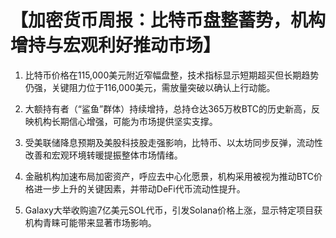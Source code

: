 # 【加密货币周报：比特币盘整蓄势，机构增持与宏观利好推动市场】

1. 比特币价格在115,000美元附近窄幅盘整，技术指标显示短期超买但长期趋势仍强，关键阻力位于116,000美元，需放量突破以确认上行动能。

2. 大额持有者（“鲨鱼”群体）持续增持，总持仓达365万枚BTC的历史新高，反映机构长期信心增强，可能为市场提供坚实支撑。

3. 受美联储降息预期及美股科技股走强影响，比特币、以太坊同步反弹，流动性改善和宏观环境转暖提振整体市场情绪。

4. 金融机构加速布局加密资产，呼应去中心化愿景，机构采用被视为推动BTC价格进一步上升的关键因素，并带动DeFi代币流动性提升。

5. Galaxy大举收购逾7亿美元SOL代币，引发Solana价格上涨，显示特定项目获机构青睐可能带来显著市场影响。